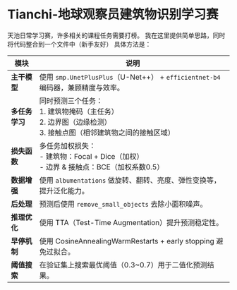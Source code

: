 # Tianchi-地球观察员建筑物识别学习赛
天池日常学习赛，许多相关的课程任务需要打榜。
我在这里提供简单思路，同时将代码整合到一个文件中（新手友好）
具体方法是：

|  模块         | 说明                                                                  |
|  ---------    | ------------------------------------------------------------------- |
| **主干模型**  | 使用 `smp.UnetPlusPlus`（U-Net++） + `efficientnet-b4` 编码器，兼顾精度与效率。     |
| **多任务学习**| 同时预测三个任务：<br>1. 建筑物掩码（主任务）<br>2. 边界图（边缘检测）<br>3. 接触点图（相邻建筑物之间的接触区域） |
| **损失函数**  | 多任务加权损失：<br>- 建筑物：Focal + Dice（加权）<br>- 边界 & 接触点：BCE（加权系数0.5）       |
| **数据增强**  | 使用 `albumentations` 做旋转、翻转、亮度、弹性变换等，提升泛化能力。                         |
|  **后处理**   | 预测后使用 `remove_small_objects` 去除小面积噪声。                               |
| **推理优化**  | 使用 TTA（Test-Time Augmentation）提升预测稳定性。                              |
| **早停机制**  | 使用 CosineAnnealingWarmRestarts + early stopping 避免过拟合。              |
| **阈值搜索**  | 在验证集上搜索最优阈值（0.3~0.7）用于二值化预测结果。                                      |
